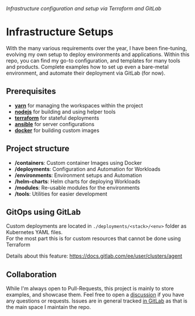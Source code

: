 _Infrastructure configuration and setup via Terraform and GitLab_

# Infrastructure Setups

With the many various requirements over the year, I have been fine-tuning, evolving my own setup
to deploy environments and applications. Within this repo, you can find my go-to configuration, 
and templates for many tools and products. Complete examples how to set up even a bare-metal
environment, and automate their deployment via GitLab (for now).

## Prerequisites
- [**yarn**](https://yarnpkg.com)  for managing the workspaces within the project
- [**nodejs**](https://nodejs.org/en/download) for building and using helper tools
- [**terraform**](https://terraform.io) for stateful deployments
- [**ansible**](https://docs.ansible.com/ansible) for server configurations
- [**docker**](https://docs.docker.com/get-docker) for building custom images

## Project structure
- **/containers**: Custom container Images using Docker
- **/deployments**: Configuration and Automation for Workloads
- **/environments**: Environment setups and Automation
- **/helm-charts**: Helm charts for deploying Workloads
- **/modules**: Re-usable modules for the environments
- **/tools**: Utilities for easier development


## GitOps using GitLab
Custom deployments are located in `./deployments/<stack>/<env>` folder as Kubernetes YAML files.  
For the most part this is for custom resources that cannot be done using Terraform

Details about this feature: https://docs.gitlab.com/ee/user/clusters/agent


## Collaboration
While I'm always open to Pull-Requests, this project is mainly to store examples, and showcase them.
Feel free to open a [discussion](https://github.com/adaliszk/infrastructure/discussions) if you have 
any questions or requests. Issues are in general tracked [in GitLab](https://gitlab.com/adaliszk/infrastructure/-/issues) 
as that is the main space I maintain the repo.

